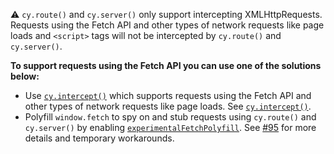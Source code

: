 <Alert type="warning">


⚠️ `cy.route()` and `cy.server()` only support intercepting XMLHttpRequests. Requests using the Fetch API and other types of network requests like page loads and `<script>` tags will not be intercepted by `cy.route()` and `cy.server()`.

**To support requests using the Fetch API you can use one of the solutions below:**

- Use [`cy.intercept()`](/api/commands/intercept.html) which supports requests using the Fetch API and other types of network requests like page loads. See [`cy.intercept()`](/api/commands/intercept.html).
- Polyfill `window.fetch` to spy on and stub requests using `cy.route()` and `cy.server()` by enabling [`experimentalFetchPolyfill`](https://on.cypress.io/experimental). See [#95](https://github.com/cypress-io/cypress/issues/95) for more details and temporary workarounds.

</Alert>
